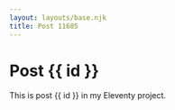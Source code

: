 ```yaml
---
layout: layouts/base.njk
title: Post 11685
---
```


# Post {{ id }}

This is post {{ id }} in my Eleventy project.
